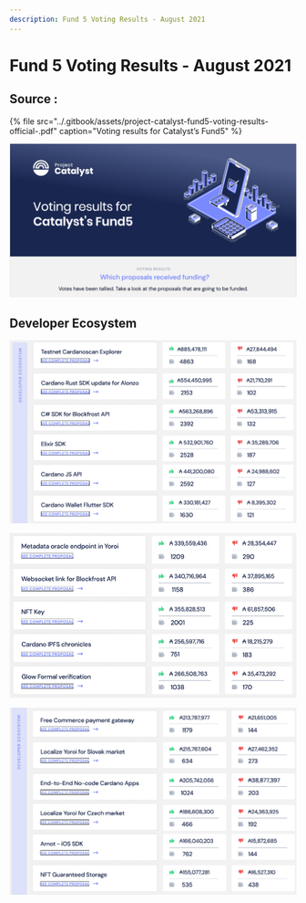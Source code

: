 ```yaml
---
description: Fund 5 Voting Results - August 2021
---
```


# Fund 5 Voting Results - August 2021

## Source :

{% file src="../.gitbook/assets/project-catalyst-fund5-voting-results-official-.pdf" caption="Voting results for Catalyst’s Fund5" %}

![Which proposals received funding ?](../.gitbook/assets/00.png)

## Developer Ecosystem

![01 - Developer Ecosystem](../.gitbook/assets/01.png)

![02 - Developer Ecosystem](../.gitbook/assets/02.png)

![03 - Developer Ecosystem](../.gitbook/assets/03.png)









